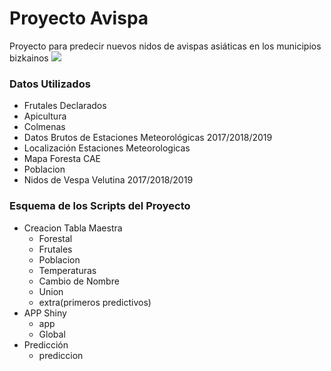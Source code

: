 # Proyecto Avispa
Proyecto para predecir nuevos nidos de avispas asiáticas en los municipios bizkainos
![](https://www.latiendadelapicultor.com/blog/wp-content/uploads/2015/10/vespa_velutina1.jpg)

### Datos Utilizados

- Frutales Declarados
- Apicultura
- Colmenas
- Datos Brutos de Estaciones Meteorológicas 2017/2018/2019
- Localización Estaciones Meteorologicas
- Mapa Foresta CAE
- Poblacion
- Nidos de Vespa Velutina 2017/2018/2019

### Esquema de los Scripts del Proyecto

+  Creacion Tabla Maestra
    + Forestal
    + Frutales
    + Poblacion
    + Temperaturas
    + Cambio de Nombre
    + Union
    + extra(primeros predictivos)
+  APP Shiny
    + app
    + Global
+  Predicción
    * prediccion
   


